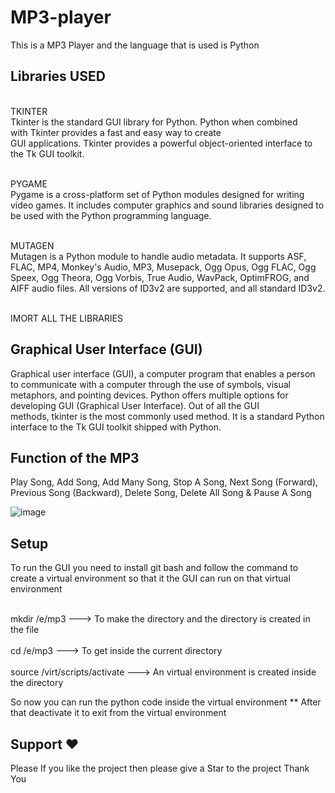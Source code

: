 # MP3-player
This is a MP3 Player and the language that is used is Python 


## Libraries USED 
<br> TKINTER </br>
Tkinter is the standard GUI library for Python. Python when combined with Tkinter provides a fast and easy way to create GUI applications. Tkinter provides a powerful object-oriented interface to the Tk GUI toolkit.

<br> PYGAME </br>
Pygame is a cross-platform set of Python modules designed for writing video games. It includes computer graphics and sound libraries designed to be used with the Python programming language.

<br> MUTAGEN </br>
Mutagen is a Python module to handle audio metadata. It supports ASF, FLAC, MP4, Monkey's Audio, MP3, Musepack, Ogg Opus, Ogg FLAC, Ogg Speex, Ogg Theora, Ogg Vorbis, True Audio, WavPack, OptimFROG, and AIFF audio files. All versions of ID3v2 are supported, and all standard ID3v2.

<br> IMORT ALL THE LIBRARIES </br>


## Graphical User Interface (GUI)
Graphical user interface (GUI), a computer program that enables a person to communicate with a computer through the use of symbols, visual metaphors, and pointing devices.
Python offers multiple options for developing GUI (Graphical User Interface). 
Out of all the GUI methods, tkinter is the most commonly used method. It is a standard Python interface to the Tk GUI toolkit shipped with Python.


## Function of the MP3
Play Song,
Add Song,
Add Many Song,
Stop A Song,
Next Song (Forward),
Previous Song (Backward),
Delete Song,
Delete All Song &
Pause A Song

![image](https://user-images.githubusercontent.com/60272313/119899228-7a9ff100-bf60-11eb-9ee8-e4a8432d4610.png)

## Setup 
To run the GUI you need to install git bash and follow the command to create a virtual environment so that it the GUI can run on that virtual environment 
 
<br> mkdir /e/mp3   ---> To make the directory and the directory is created in the file </br>
<br> cd /e/mp3   ---> To get inside the current directory </br>
<br> source  /virt/scripts/activate   ---> An virtual environment is created inside the directory </br>

So now you can run the python code inside the virtual environment 
** After that deactivate it to exit from the virtual environment


## Support ❤
Please If you like the project then please give a Star to the project 
Thank You 
